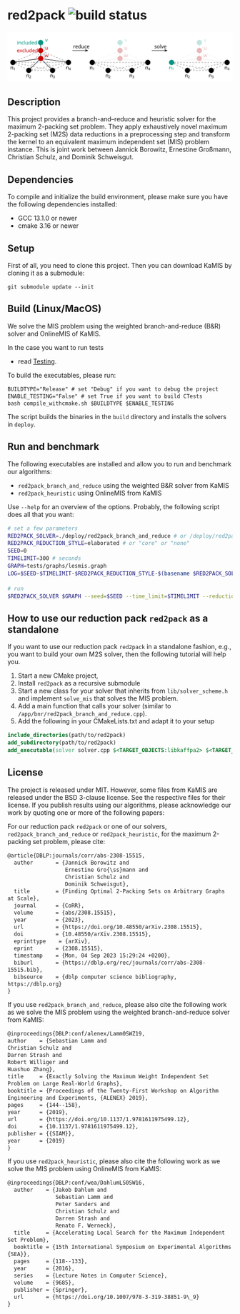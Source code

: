 # red2pack ![build status](https://github.com/KarlsruheMIS/red2pack/actions/workflows/cmake-single-platform.yml/badge.svg?branch=master)
![reduce-and-transform](img/reduce-and-transform.svg "Red2pack: Apply maximum 2-packing set reductions and transform to maximum independent set problem")

## Description
This project provides a branch-and–reduce and heuristic solver for the maximum 2-packing set problem.
They apply exhaustively novel maximum 2-packing set (M2S) data reductions in a preprocessing step and transform the kernel to an equivalent maximum independent set (MIS) problem instance.
This is joint work between Jannick Borowitz, Ernestine Großmann, Christian Schulz, and Dominik Schweisgut.

## Dependencies
To compile and initialize the build environment, please make sure you have the following dependencies installed:
- GCC 13.1.0 or newer
- cmake 3.16 or newer

## Setup
First of all, you need to clone this project. Then you can download KaMIS by cloning it as a submodule:
```shell
git submodule update --init
```

## Build (Linux/MacOS)
We solve the MIS problem using the weighted branch-and-reduce (B&R) solver and OnlineMIS of KaMIS. 

In the case you want to run tests
- read [Testing](tests/README.md).

To build the executables, please run:
```shell
BUILDTYPE="Release" # set "Debug" if you want to debug the project
ENABLE_TESTING="False" # set True if you want to build CTests
bash compile_withcmake.sh $BUILDTYPE $ENABLE_TESTING
```

The script builds the binaries in the `build` directory and installs the solvers in `deploy`.

## Run and benchmark
The following executables are installed and allow you to run and benchmark our algorithms:
- `red2pack_branch_and_reduce` using the weighted B&R solver from KaMIS
- `red2pack_heuristic` using OnlineMIS from KaMIS

Use `--help` for an overview of the options. Probably, the following script does all that you want:
```bash
# set a few parameters
RED2PACK_SOLVER=./deploy/red2pack_branch_and_reduce # or /deploy/red2pack_heuristic
RED2PACK_REDUCTION_STYLE=elaborated # or "core" or "none"
SEED=0
TIMELIMIT=300 # seconds
GRAPH=tests/graphs/lesmis.graph
LOG=$SEED-$TIMELIMIT-$RED2PACK_REDUCTION_STYLE-$(basename $RED2PACK_SOLVER)-$(basename ${GRAPH%.graph}).log

# run
$RED2PACK_SOLVER $GRAPH --seed=$SEED --time_limit=$TIMELIMIT --reduction_style2=$RED2PACK_REDUCTION_STYLE --on_demand_two_neighborhood > $LOG
```

## How to use our reduction pack `red2pack` as a standalone
If you want to use our reduction pack `red2pack` in a standalone fashion, e.g., you want to build your own M2S solver,
then the following tutorial will help you.

1. Start a new CMake project,
2. Install `red2pack` as a recursive submodule
3. Start a new class for your solver that inherits from `lib/solver_scheme.h` and implement `solve_mis` that solves the MIS problem.
4. Add a main function that calls your solver (similar to `/app/bnr/red2pack_branch_and_reduce.cpp`).
5. Add the following in your CMakeLists.txt and adapt it to your setup  
```cmake
include_directories(path/to/red2pack)
add_subdirectory(path/to/red2pack)
add_executable(solver solver.cpp $<TARGET_OBJECTS:libkaffpa2> $<TARGET_OBJECTS:libsources> $<TARGET_OBJECTS:libred2pack>)
```

## License 
The project is released under MIT. However, some files from KaMIS are released under the BSD 3-clause license. See the respective files for their license. If you publish results using our algorithms, please acknowledge our work by quoting one or more of the following papers:

For our reduction pack `red2pack` or one of our solvers, `red2pack_branch_and_reduce` or `red2pack_heuristic`, for the maximum 2-packing set problem,
please cite:
```text
@article{DBLP:journals/corr/abs-2308-15515,
  author       = {Jannick Borowitz and
                  Ernestine Gro{\ss}mann and
                  Christian Schulz and
                  Dominik Schweisgut},
  title        = {Finding Optimal 2-Packing Sets on Arbitrary Graphs at Scale},
  journal      = {CoRR},
  volume       = {abs/2308.15515},
  year         = {2023},
  url          = {https://doi.org/10.48550/arXiv.2308.15515},
  doi          = {10.48550/arXiv.2308.15515},
  eprinttype    = {arXiv},
  eprint       = {2308.15515},
  timestamp    = {Mon, 04 Sep 2023 15:29:24 +0200},
  biburl       = {https://dblp.org/rec/journals/corr/abs-2308-15515.bib},
  bibsource    = {dblp computer science bibliography, https://dblp.org}
}
```

If you use `red2pack_branch_and_reduce`, please also cite the following work as we solve the MIS problem using the weighted branch-and-reduce solver from KaMIS:
```text
@inproceedings{DBLP:conf/alenex/Lamm0SWZ19,
author    = {Sebastian Lamm and
Christian Schulz and
Darren Strash and
Robert Williger and
Huashuo Zhang},
title     = {Exactly Solving the Maximum Weight Independent Set Problem on Large Real-World Graphs},
booktitle = {Proceedings of the Twenty-First Workshop on Algorithm Engineering and Experiments, {ALENEX} 2019},
pages     = {144--158},
year      = {2019},
url       = {https://doi.org/10.1137/1.9781611975499.12},
doi       = {10.1137/1.9781611975499.12},
publisher = {{SIAM}},
year      = {2019}
}
```

If you use `red2pack_heuristic`, please also cite the following work as we solve the MIS problem using OnlineMIS from KaMIS:
```text
@inproceedings{DBLP:conf/wea/DahlumLS0SW16,
  author    = {Jakob Dahlum and
               Sebastian Lamm and
               Peter Sanders and
               Christian Schulz and
               Darren Strash and
               Renato F. Werneck},
  title     = {Accelerating Local Search for the Maximum Independent Set Problem},
  booktitle = {15th International Symposium on Experimental Algorithms {SEA}},
  pages     = {118--133},
  year      = {2016},
  series    = {Lecture Notes in Computer Science},
  volume    = {9685},
  publisher = {Springer},
  url       = {https://doi.org/10.1007/978-3-319-38851-9\_9}
}
```
